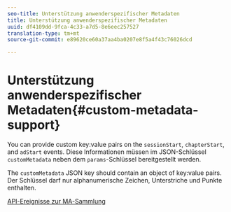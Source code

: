 ```yaml
---
seo-title: Unterstützung anwenderspezifischer Metadaten
title: Unterstützung anwenderspezifischer Metadaten
uuid: df4109dd-9fca-4c33-a7d5-8e6eec257527
translation-type: tm+mt
source-git-commit: e89620ce60a37aa4ba0207e8f5a4f43c76026dcd

---
```



# Unterstützung anwenderspezifischer Metadaten{#custom-metadata-support}

You can provide custom key:value pairs on the `sessionStart`, `chapterStart`, and `adStart` events. Diese Informationen müssen im JSON-Schlüssel `customMetadata` neben dem `params`-Schlüssel bereitgestellt werden.

The `customMetadata` JSON key should contain an object of key:value pairs. Der Schlüssel darf nur alphanumerische Zeichen, Unterstriche und Punkte enthalten.

[API-Ereignisse zur MA-Sammlung](/help/media-collection-api/mc-api-ref/mc-api-events-req.md)


